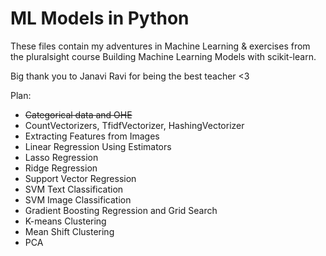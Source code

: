 # ML Models in Python

These files contain my adventures in Machine Learning & exercises from the pluralsight course Building Machine Learning Models with scikit-learn. 

Big thank you to Janavi Ravi for being the best teacher <3 


Plan:
- ~~Categorical data and OHE~~
- CountVectorizers, TfidfVectorizer, HashingVectorizer
- Extracting Features from Images 
- Linear Regression Using Estimators
- Lasso Regression
- Ridge Regression 
- Support Vector Regression
- SVM Text Classification
- SVM Image Classification
- Gradient Boosting Regression and Grid Search
- K-means Clustering
- Mean Shift Clustering
- PCA
